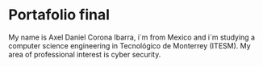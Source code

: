 # Portafolio final
 
My name is Axel Daniel Corona Ibarra, i´m from Mexico and i´m studying a computer science engineering in Tecnológico de Monterrey (ITESM). My area of professional interest is cyber security.
